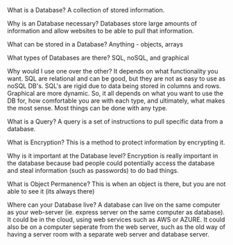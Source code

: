 What is a Database? 
A collection of stored information.

Why is an Database necessary?
Databases store large amounts of information and allow websites to be able to pull that information.

What can be stored in a Database? 
Anything - objects, arrays

What types of Databases are there? 
SQL, noSQL, and graphical

Why would I use one over the other? 
It depends on what functionality you want.  SQL are relational and can be good, but they are not as easy to use as noSQL DB's.  SQL's are rigid due to data being stored in columns and rows.  Graphical are more dynamic.  So, it all depends on what you want to use the DB for, how comfortable you are with each type, and ultimately, what makes the most sense.  Most things can be done with any type.

What is a Query? 
A query is a set of instructions to pull specific data from a database.

What is Encryption? 
This is a method to protect information by encrypting it.  

Why is it important at the Database level? 
Encryption is really important in the database because bad people could potentially access the database and steal information (such as passwords) to do bad things.

What is Object Permanence? 
This is when an object is there, but you are not able to see it (its always there)

Where can your Database live?
A database can live on the same computer as your web-server (ie. express server on the same computer as database).  It could be in the cloud, using web services such as AWS or AZURE.  It could also be on a computer seperate from the web server, such as the old way of having a server room with a separate web server and database server.

